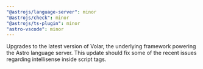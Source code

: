 ```yaml
---
"@astrojs/language-server": minor
"@astrojs/check": minor
"@astrojs/ts-plugin": minor
"astro-vscode": minor
---
```


Upgrades to the latest version of Volar, the underlying framework powering the Astro language server. This update should fix some of the recent issues regarding intellisense inside script tags.
